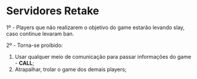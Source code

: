 # Servidores Retake

1º - Players que não realizarem o objetivo do game estarão levando slay, caso continue levaram ban.

2º - Torna-se proibido:

1. Usar qualquer meio de comunicação para passar informações do game - **CALL**;
2. Atrapalhar, trolar o game dos demais players;
